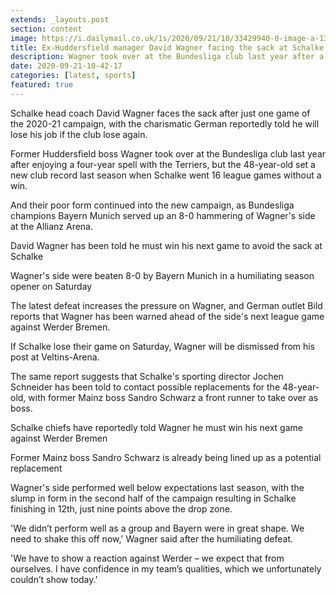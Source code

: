 ```yaml
---
extends: _layouts.post
section: content
image: https://i.dailymail.co.uk/1s/2020/09/21/10/33429940-0-image-a-13_1600680856593.jpg 
title: Ex-Huddersfield manager David Wagner facing the sack at Schalke just ONE GAME into the new season 
description: Wagner took over at the Bundesliga club last year after a successful spell with the Terriers, but the 48-year-old set a new club record last season when Schalke went 16 league games without a win. 
date: 2020-09-21-10-42-17 
categories: [latest, sports] 
featured: true 
--- 
```

Schalke head coach David Wagner faces the sack after just one game of the 2020-21 campaign, with the charismatic German reportedly told he will lose his job if the club lose again.

Former Huddersfield boss Wagner took over at the Bundesliga club last year after enjoying a four-year spell with the Terriers, but the 48-year-old set a new club record last season when Schalke went 16 league games without a win.

And their poor form continued into the new campaign, as Bundesliga champions Bayern Munich served up an 8-0 hammering of Wagner's side at the Allianz Arena. 

David Wagner has been told he must win his next game to avoid the sack at Schalke

Wagner's side were beaten 8-0 by Bayern Munich in a humiliating season opener on Saturday

The latest defeat increases the pressure on Wagner, and German outlet Bild reports that Wagner has been warned ahead of the side's next league game against Werder Bremen.

If Schalke lose their game on Saturday, Wagner will be dismissed from his post at Veltins-Arena. 

The same report suggests that Schalke's sporting director Jochen Schneider has been told to contact possible replacements for the 48-year-old, with former Mainz boss Sandro Schwarz a front runner to take over as boss. 

Schalke chiefs have reportedly told Wagner he must win his next game against Werder Bremen

Former Mainz boss Sandro Schwarz is already being lined up as a potential replacement 

Wagner's side performed well below expectations last season, with the slump in form in the second half of the campaign resulting in Schalke finishing in 12th, just nine points above the drop zone. 

'We didn’t perform well as a group and Bayern were in great shape. We need to shake this off now,' Wagner said after the humiliating defeat.

'We have to show a reaction against Werder – we expect that from ourselves. I have confidence in my team’s qualities, which we unfortunately couldn’t show today.'

